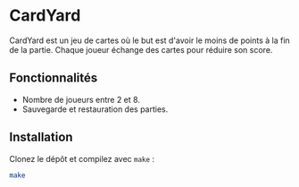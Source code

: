 # CardYard

CardYard est un jeu de cartes où le but est d'avoir le moins de points à la fin de la partie. Chaque joueur échange des cartes pour réduire son score.

## Fonctionnalités
- Nombre de joueurs entre 2 et 8.
- Sauvegarde et restauration des parties.

## Installation
Clonez le dépôt et compilez avec `make` :
```bash
make
